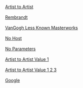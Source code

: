 <br><br>
[Artist to Artist](artheistpuzzle://open?gallery_id=artist_to_artist_1)
<br><br>
[Rembrandt](artheistpuzzle://open?gallery_id=rembrandt_1)
<br><br>
[VanGogh Less Known Masterworks](artheistpuzzle://open?gallery_id=VanGogh_LessKnownMasterworks)
<br><br>
[No Host](artheistpuzzle://)
<br><br>
[No Parameters](artheistpuzzle://open)
<br><br>
[Artist to Artist Value 1](artheistpuzzle://open?gallery_id=artist_to_artist_1&v1=test_value1)
<br><br>
[Artist to Artist Value 1 2 3](artheistpuzzle://open?gallery_id=artist_to_artist_1&v1=test_value1&v2=test_value2&v3=test_value3)
<br><br>
[Google](com.googleusercontent.apps.1031742118575-gmeo1va4bupcmft9m188qmktjftomhf8://)
<br><br>
